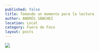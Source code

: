 ```yaml
---
published: false
title: Tomando un momento para la lectura
author: ANDRÉS SÁNCHEZ
location: Local
category: Fuera de Foco
layout: posts
---
```


![](http://i.imgur.com/Evc7bFim.jpg)
